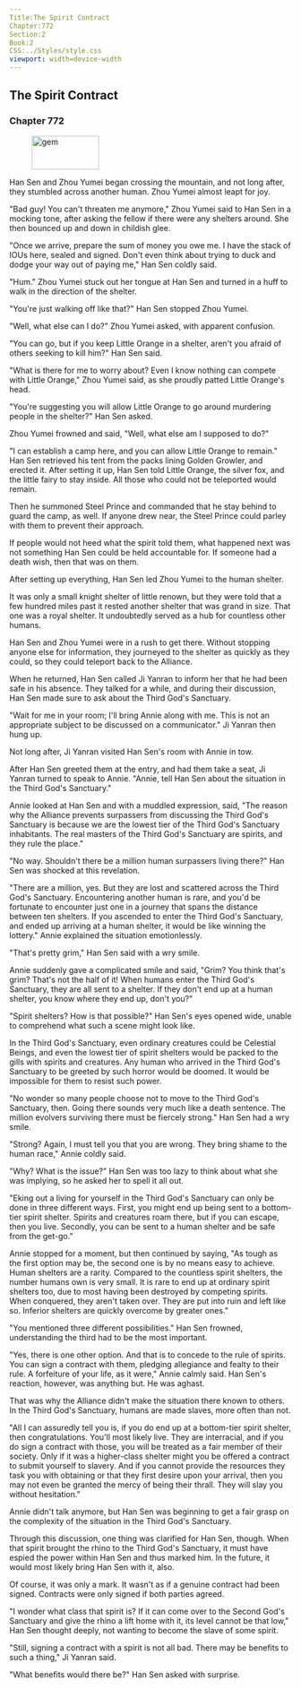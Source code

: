 ```yaml
---
Title:The Spirit Contract 
Chapter:772 
Section:2 
Book:2 
CSS:../Styles/style.css 
viewport: width=device-width
---
```

  
## The Spirit Contract
### Chapter 772
  
<figure>
	<img src="../Images/gem.gif" alt="gem" id="gem" width="120" height="60" />
</figure>
  

  
Han Sen and Zhou Yumei began crossing the mountain, and not long after, they stumbled across another human. Zhou Yumei almost leapt for joy.

"Bad guy! You can't threaten me anymore," Zhou Yumei said to Han Sen in a mocking tone, after asking the fellow if there were any shelters around. She then bounced up and down in childish glee.

"Once we arrive, prepare the sum of money you owe me. I have the stack of IOUs here, sealed and signed. Don't even think about trying to duck and dodge your way out of paying me," Han Sen coldly said.

"Hum." Zhou Yumei stuck out her tongue at Han Sen and turned in a huff to walk in the direction of the shelter.

"You're just walking off like that?" Han Sen stopped Zhou Yumei.

"Well, what else can I do?" Zhou Yumei asked, with apparent confusion.

"You can go, but if you keep Little Orange in a shelter, aren't you afraid of others seeking to kill him?" Han Sen said.

"What is there for me to worry about? Even I know nothing can compete with Little Orange," Zhou Yumei said, as she proudly patted Little Orange's head.

"You're suggesting you will allow Little Orange to go around murdering people in the shelter?" Han Sen asked.

Zhou Yumei frowned and said, "Well, what else am I supposed to do?"

"I can establish a camp here, and you can allow Little Orange to remain." Han Sen retrieved his tent from the packs lining Golden Growler, and erected it. After setting it up, Han Sen told Little Orange, the silver fox, and the little fairy to stay inside. All those who could not be teleported would remain.

Then he summoned Steel Prince and commanded that he stay behind to guard the camp, as well. If anyone drew near, the Steel Prince could parley with them to prevent their approach.

If people would not heed what the spirit told them, what happened next was not something Han Sen could be held accountable for. If someone had a death wish, then that was on them.

After setting up everything, Han Sen led Zhou Yumei to the human shelter.

It was only a small knight shelter of little renown, but they were told that a few hundred miles past it rested another shelter that was grand in size. That one was a royal shelter. It undoubtedly served as a hub for countless other humans.

Han Sen and Zhou Yumei were in a rush to get there. Without stopping anyone else for information, they journeyed to the shelter as quickly as they could, so they could teleport back to the Alliance.

When he returned, Han Sen called Ji Yanran to inform her that he had been safe in his absence. They talked for a while, and during their discussion, Han Sen made sure to ask about the Third God's Sanctuary.

"Wait for me in your room; I'll bring Annie along with me. This is not an appropriate subject to be discussed on a communicator." Ji Yanran then hung up.

Not long after, Ji Yanran visited Han Sen's room with Annie in tow.

After Han Sen greeted them at the entry, and had them take a seat, Ji Yanran turned to speak to Annie. "Annie, tell Han Sen about the situation in the Third God's Sanctuary."

Annie looked at Han Sen and with a muddled expression, said, "The reason why the Alliance prevents surpassers from discussing the Third God's Sanctuary is because we are the lowest tier of the Third God's Sanctuary inhabitants. The real masters of the Third God's Sanctuary are spirits, and they rule the place."

"No way. Shouldn't there be a million human surpassers living there?" Han Sen was shocked at this revelation.

"There are a million, yes. But they are lost and scattered across the Third God's Sanctuary. Encountering another human is rare, and you'd be fortunate to encounter just one in a journey that spans the distance between ten shelters. If you ascended to enter the Third God's Sanctuary, and ended up arriving at a human shelter, it would be like winning the lottery." Annie explained the situation emotionlessly.

"That's pretty grim," Han Sen said with a wry smile.

Annie suddenly gave a complicated smile and said, "Grim? You think that's grim? That's not the half of it! When humans enter the Third God's Sanctuary, they are all sent to a shelter. If they don't end up at a human shelter, you know where they end up, don't you?"

"Spirit shelters? How is that possible?" Han Sen's eyes opened wide, unable to comprehend what such a scene might look like.

In the Third God's Sanctuary, even ordinary creatures could be Celestial Beings, and even the lowest tier of spirit shelters would be packed to the gills with spirits and creatures. Any human who arrived in the Third God's Sanctuary to be greeted by such horror would be doomed. It would be impossible for them to resist such power.

"No wonder so many people choose not to move to the Third God's Sanctuary, then. Going there sounds very much like a death sentence. The million evolvers surviving there must be fiercely strong." Han Sen had a wry smile.

"Strong? Again, I must tell you that you are wrong. They bring shame to the human race," Annie coldly said.

"Why? What is the issue?" Han Sen was too lazy to think about what she was implying, so he asked her to spell it all out.

"Eking out a living for yourself in the Third God's Sanctuary can only be done in three different ways. First, you might end up being sent to a bottom-tier spirit shelter. Spirits and creatures roam there, but if you can escape, then you live. Secondly, you can be sent to a human shelter and be safe from the get-go."

Annie stopped for a moment, but then continued by saying, "As tough as the first option may be, the second one is by no means easy to achieve. Human shelters are a rarity. Compared to the countless spirit shelters, the number humans own is very small. It is rare to end up at ordinary spirit shelters too, due to most having been destroyed by competing spirits. When conquered, they aren't taken over. They are put into ruin and left like so. Inferior shelters are quickly overcome by greater ones."

"You mentioned three different possibilities." Han Sen frowned, understanding the third had to be the most important.

"Yes, there is one other option. And that is to concede to the rule of spirits. You can sign a contract with them, pledging allegiance and fealty to their rule. A forfeiture of your life, as it were," Annie calmly said. Han Sen's reaction, however, was anything but. He was aghast.

That was why the Alliance didn't make the situation there known to others. In the Third God's Sanctuary, humans are made slaves, more often than not.

"All I can assuredly tell you is, if you do end up at a bottom-tier spirit shelter, then congratulations. You'll most likely live. They are interracial, and if you do sign a contract with those, you will be treated as a fair member of their society. Only if it was a higher-class shelter might you be offered a contract to submit yourself to slavery. And if you cannot provide the resources they task you with obtaining or that they first desire upon your arrival, then you may not even be granted the mercy of being their thrall. They will slay you without hesitation."

Annie didn't talk anymore, but Han Sen was beginning to get a fair grasp on the complexity of the situation in the Third God's Sanctuary.

Through this discussion, one thing was clarified for Han Sen, though. When that spirit brought the rhino to the Third God's Sanctuary, it must have espied the power within Han Sen and thus marked him. In the future, it would most likely bring Han Sen with it, also.

Of course, it was only a mark. It wasn't as if a genuine contract had been signed. Contracts were only signed if both parties agreed.

"I wonder what class that spirit is? If it can come over to the Second God's Sanctuary and give the rhino a lift home with it, its level cannot be that low," Han Sen thought deeply, not wanting to become the slave of some spirit.

"Still, signing a contract with a spirit is not all bad. There may be benefits to such a thing," Ji Yanran said.

"What benefits would there be?" Han Sen asked with surprise.